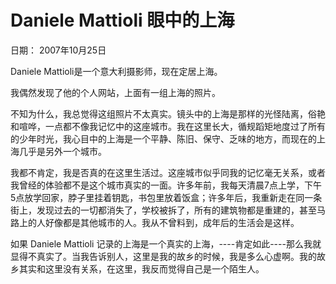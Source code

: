 # Daniele Mattioli 眼中的上海

日期： 2007年10月25日

Daniele Mattioli是一个意大利摄影师，现在定居上海。

我偶然发现了他的个人网站，上面有一组上海的照片。

不知为什么，我总觉得这组照片不太真实。镜头中的上海是那样的光怪陆离，俗艳和喧哗，一点都不像我记忆中的这座城市。我在这里长大，循规蹈矩地度过了所有的少年时光，我心目中的上海是一个平静、陈旧、保守、乏味的地方，而现在的上海几乎是另外一个城市。

我都不肯定，我是否真的在这里生活过。这座城市似乎同我的记忆毫无关系，或者我曾经的体验都不是这个城市真实的一面。许多年前，我每天清晨7点上学，下午5点放学回家，脖子里挂着钥匙，书包里放着饭盒；许多年后，我重新走在同一条街上，发现过去的一切都消失了，学校被拆了，所有的建筑物都是重建的，甚至马路上的人好像都是其他城市的人。我从不曾料到，成年后的生活会是这样。

如果 Daniele Mattioli 记录的上海是一个真实的上海，----肯定如此----那么我就显得不真实了。当我告诉别人，这里是我的故乡的时候，我是多么心虚啊。我的故乡其实和这里没有关系，在这里，我反而觉得自己是一个陌生人。

